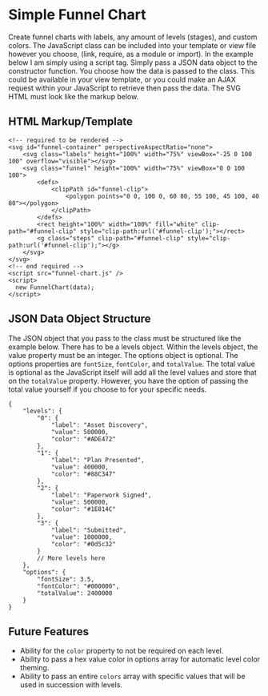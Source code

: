 # Simple Funnel Chart

Create funnel charts with labels, any amount of levels (stages), and custom colors. The JavaScript class can be included into your template or view file however you choose, (link, require, as a module or import). In the example below I am simply using a script tag. Simply pass a JSON data object to the constructor function. You choose how the data is passed to the class. This could be available in your view template, or you could make an AJAX request within your JavaScript to retrieve then pass the data. The SVG HTML must look like the markup below.

## HTML Markup/Template
    <!-- required to be rendered -->
    <svg id="funnel-container" perspectiveAspectRatio="none">
        <svg class="labels" height="100%" width="75%" viewBox="-25 0 100 100" overflow="visible"></svg>
        <svg class="funnel" height="100%" width="75%" viewBox="0 0 100 100">
            <defs>
                <clipPath id="funnel-clip">
                    <polygon points="0 0, 100 0, 60 80, 55 100, 45 100, 40 80"></polygon>
                </clipPath>
            </defs>
            <rect height="100%" width="100%" fill="white" clip-path="#funnel-clip" style="clip-path:url('#funnel-clip');"></rect>
            <g class="steps" clip-path="#funnel-clip" style="clip-path:url('#funnel-clip');"></g>
        </svg>
    </svg>
    <!-- end required -->
    <script src="funnel-chart.js" />
    <script>
      new FunnelChart(data);
    </script>

## JSON Data Object Structure

The JSON object that you pass to the class must be structured like the example below. There has to be a levels object. Within the levels object, the value property must be an integer. The options object is optional. The options properties are `fontSize`, `fontColor`, and `totalValue`. The total value is optional as the JavaScript itself will add all the level values and store that on the `totalValue` property. However, you have the option of passing the total value yourself if you choose to for your specific needs.

    {
        "levels": {
            "0": {
                "label": "Asset Discovery",
                "value": 500000,
                "color": "#ADE472"
            },
            "1": {
                "label": "Plan Presented",
                "value": 400000,
                "color": "#88C347"
            },
            "2": {
                "label": "Paperwork Signed",
                "value": 500000,
                "color": "#1E814C"
            },
            "3": {
                "label": "Submitted",
                "value": 1000000,
                "color": "#0d5c32"
            }
            // More levels here
        },
        "options": {
            "fontSize": 3.5,
            "fontColor": "#000000",
            "totalValue": 2400000
        }
    }

## Future Features

- Ability for the `color` property to not be required on each level.
- Ability to pass a hex value color in options array for automatic level color theming.
- Ability to pass an entire `colors` array with specific values that will be used in succession with levels.
  
